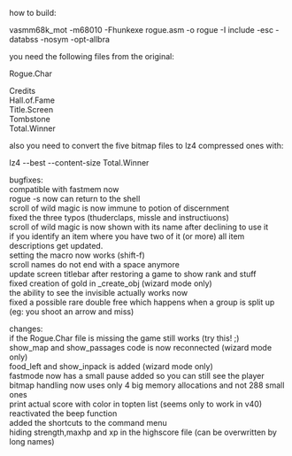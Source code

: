 how to build:

vasmm68k_mot -m68010 -Fhunkexe rogue.asm -o rogue -I include -esc -databss -nosym -opt-allbra

you need the following files from the original:

Rogue.Char

Credits\
Hall.of.Fame\
Title.Screen\
Tombstone\
Total.Winner

also you need to convert the five bitmap files to lz4 compressed ones with:

lz4 --best --content-size Total.Winner

bugfixes:\
compatible with fastmem now\
rogue -s now can return to the shell\
scroll of wild magic is now immune to potion of discernment\
fixed the three typos (thuderclaps, missle and instructiuons)\
scroll of wild magic is now shown with its name after declining to use it\
if you identify an item where you have two of it (or more) all item descriptions get updated.\
setting the macro now works (shift-f)\
scroll names do not end with a space anymore\
update screen titlebar after restoring a game to show rank and stuff\
fixed creation of gold in _create_obj (wizard mode only)\
the ability to see the invisible actually works now\
fixed a possible rare double free which happens when a group is split up (eg: you shoot an arrow and miss)

changes:\
if the Rogue.Char file is missing the game still works (try this! ;)\
show_map and show_passages code is now reconnected (wizard mode only)\
food_left and show_inpack is added (wizard mode only)\
fastmode now has a small pause added so you can still see the player\
bitmap handling now uses only 4 big memory allocations and not 288 small ones\
print actual score with color in topten list (seems only to work in v40)\
reactivated the beep function\
added the shortcuts to the command menu\
hiding strength,maxhp and xp in the highscore file (can be overwritten by long names)
